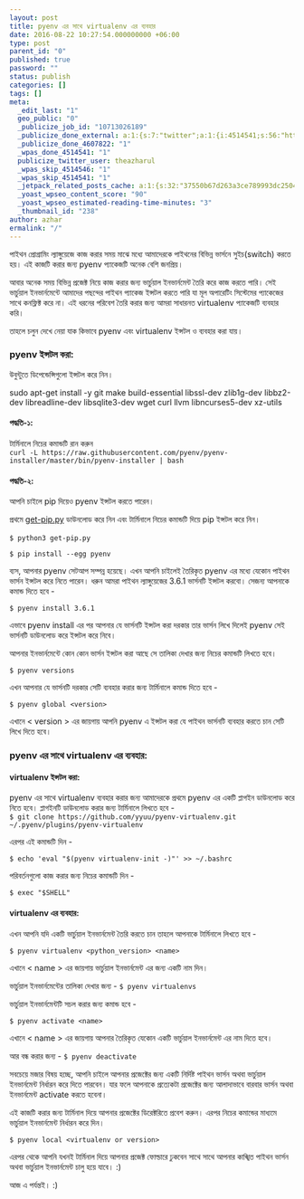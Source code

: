 ```yaml
---
layout: post
title: pyenv এর সাথে virtualenv এর ব্যবহার
date: 2016-08-22 10:27:54.000000000 +06:00
type: post
parent_id: "0"
published: true
password: ""
status: publish
categories: []
tags: []
meta:
  _edit_last: "1"
  geo_public: "0"
  _publicize_job_id: "10713026189"
  _publicize_done_external: a:1:{s:7:"twitter";a:1:{i:4514541;s:56:"https://twitter.com/theazharul/status/923134260042756096";}}
  _publicize_done_4607822: "1"
  _wpas_done_4514541: "1"
  publicize_twitter_user: theazharul
  _wpas_skip_4514546: "1"
  _wpas_skip_4514541: "1"
  _jetpack_related_posts_cache: a:1:{s:32:"37550b67d263a3ce789993dc25046c5f";a:2:{s:7:"expires";i:1643268204;s:7:"payload";a:3:{i:0;a:1:{s:2:"id";i:7;}i:1;a:1:{s:2:"id";i:194;}i:2;a:1:{s:2:"id";i:123;}}}}
  _yoast_wpseo_content_score: "90"
  _yoast_wpseo_estimated-reading-time-minutes: "3"
  _thumbnail_id: "238"
author: azhar
ermalink: "/"
---
```


পাইথন প্রোগ্রামিং ল্যাঙ্গুয়েজে কাজ করার সময় মাঝে মধ্যে আমাদেরকে পাইথনের বিভিন্ন ভার্সনে সুইচ(switch) করতে হয়। এই কাজটি করার জন্য pyenv প্যাকেজটি অনেক বেশি জনপ্রিয়।

আবার অনেক সময় বিভিন্ন প্রজেক্ট নিয়ে কাজ করার জন্য ভার্চুয়াল ইনভার্নমেন্ট তৈরি করে কাজ করতে পারি। সেই ভার্চুয়াল ইনভার্নমেন্টে আমাদের পছন্দের পাইথন প্যাকেজ ইন্সটল করতে পারি যা মূল অপারেটিং সিস্টেমের প্যাকেজের সাথে কনফ্লিক্ট করে না। এই ধরনের পরিবেশ তৈরি করার জন্য আমরা সাধারনত virtualenv প্যাকেজটি ব্যবহার করি।

তাহলে চলুন দেখে নেয়া যাক কিভাবে pyenv এবং virtualenv ইন্সটল ও ব্যবহার করা যায়।

### pyenv ইন্সটল করা:

উবুন্টুতে ডিপেন্ডেন্সিগুলো ইন্সটল করে নিন।

sudo apt-get install -y git make build-essential libssl-dev zlib1g-dev libbz2-dev libreadline-dev libsqlite3-dev wget curl llvm libncurses5-dev xz-utils

#### পদ্ধতি-১:

টার্মিনালে নিচের কমান্ডটি রান করুন  
`curl -L https://raw.githubusercontent.com/pyenv/pyenv-installer/master/bin/pyenv-installer | bash`

#### পদ্ধতি-২:

আপনি চাইলে pip দিয়েও pyenv ইন্সটল করতে পারেন।

প্রথমে [get-pip.py](https://bootstrap.pypa.io/get-pip.py) ডাউনলোড করে নিন এবং টার্মিনালে নিচের কমান্ডটি দিয়ে pip ইন্সটল করে নিন।

‌‌‌‌‌‌‍`$ python3 get-pip.py`

`$ pip install --egg pyenv`

ব্যস, আপনার pyenv সেটআপ সম্পন্ন হয়েছে। এখন আপনি চাইলেই তৈরিকৃত pyenv এর মধ্যে যেকোন পাইথন ভার্সন ইন্সটল করে নিতে পারেন। ধরুন আমরা পাইথন ল্যাঙ্গুয়েজের 3.6.1 ভার্সনটি ইন্সটল করবো। সেজন্য আপনাকে কমান্ড দিতে হবে -

`$ pyenv install 3.6.1`

এভাবে pyenv install এর পর আপনার যে ভার্সনটি ইন্সটল করা দরকার তার ভার্সন লিখে দিলেই pyenv সেই ভার্সনটি ডাউনলোড করে ইন্সটল করে নিবে।

আপনার ইনভার্নমেন্টে কোন কোন ভার্সন ইন্সটল করা আছে সে তালিকা দেখার জন্য নিচের কমান্ডটি লিখতে হবে।

`$ pyenv versions`

এখন আপনার যে ভার্সনটি দরকার সেটি ব্যবহার করার জন্য টার্মিনালে কমান্ড দিতে হবে -

`$ pyenv global <version>`

এখানে < version > এর জায়গায় আপনি pyenv এ ইন্সটল করা যে পাইথন ভার্সনটি ব্যবহার করতে চান সেটি লিখে দিতে হবে।

### pyenv এর সাথে virtualenv এর ব্যবহার:

#### virtualenv ইন্সটল করা:

pyenv এর সাথে virtualenv ব্যবহার করার জন্য আমাদেরকে প্রথমে pyenv এর একটি প্লাগইন ডাউনলোড করে নিতে হবে। প্লাগইনটি ডাউনলোড করার জন্য টার্মিনালে লিখতে হবে -  
`$ git clone https://github.com/yyuu/pyenv-virtualenv.git ~/.pyenv/plugins/pyenv-virtualenv`

এরপর এই কমান্ডটি দিন -

`$ echo 'eval "$(pyenv virtualenv-init -)"' >> ~/.bashrc`

পরিবর্তনগুলো কাজ করার জন্য নিচের কমান্ডটি দিন -

`$ exec "$SHELL"`

#### virtualenv এর ব্যবহার:

এখন আপনি যদি একটি ভার্চুয়াল ইনভার্নমেন্ট তৈরি করতে চান তাহলে আপনাকে টার্মিনালে লিখতে হবে -

`$ pyenv virtualenv <python_version> <name>`

এখানে < name > এর জায়গায় ভার্চুয়াল ইনভার্নমেন্ট এর জন্য একটি নাম দিন।

ভার্চুয়াল ইনভার্নমেন্টের তালিকা দেখার জন্য - `$ pyenv virtualenvs`

ভার্চুয়াল ইনভার্নমেন্টটি সচল করার জন্য কমান্ড হবে -

`$ pyenv activate <name>`

এখানে < name > এর জায়গায় আপনার তৈরিকৃত যেকোন একটি ভার্চুয়াল ইনভার্নমেন্ট এর নাম দিতে হবে।

আর বন্ধ করার জন্য - `$ pyenv deactivate`

সবচেয়ে মজার বিষয় হচ্ছে, আপনি চাইলে আপনার প্রজেক্টের জন্য একটি নির্দিষ্ট পাইথন ভার্সন অথবা ভার্চুয়াল ইনভার্নমেন্ট নির্ধারন করে দিতে পারবেন। যার ফলে আপনাকে প্রত্যেকটা প্রজেক্টের জন্য আলাদাভাবে বারবার ভার্সন অথবা ইনভার্নমেন্ট activate করতে হবেনা।

এই কাজটি করার জন্য টার্মিনাল দিয়ে আপনার প্রজেক্টের ডিরেক্টরিতে প্রবেশ করুন। এরপর নিচের কমান্ডের মাধ্যমে ভার্চুয়াল ইনভার্নমেন্ট নির্ধারন করে দিন।

`$ pyenv local <virtualenv or version>`

এরপর থেকে আপনি যখনই টার্মিনাল দিয়ে আপনার প্রজেক্ট ফোল্ডারে ঢুকবেন সাথে সাথে আপনার কাঙ্খিত পাইথন ভার্সন অথবা ভার্চুয়াল ইনভার্নমেন্ট চালু হয়ে যাবে। :)

আজ এ পর্যন্তই। :)
